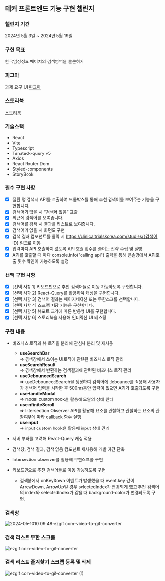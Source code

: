 ## 테커 프론트엔드 기능 구현 챌린지

### 챌린지 기간

2024년 5월 3일 ~ 2024년 5월 19일

### 구현 목표

한국임상정보 페이지의 검색영역을 클론하기

### 피그마

과제 요구 UI 
[피그마](https://www.figma.com/design/2I7T132M48F6FbhJHwIB0r/Techeer-Infinite-Challenge-FE?node-id=0-1&t=jbsiLdOPrqVuuMqO-0)

### 스토리북
[스토리북](https://6641c1126df24c244d462699-hgqohmnawo.chromatic.com/?path=/story/components-searchbar--basic)

### 기술스택

- React
- Vite
- Typescript
- Tanstack-query v5
- Axios
- React Router Dom
- Styled-components
- StoryBook

### 필수 구현 사항

- [x] 질환 명 검색시 API를 호출하여 드롭박스를 통해 추천 검색어를 보여주는 기능을 구현합니다.
- [x] 검색어가 없을 시 “검색어 없음” 표출
- [x] 최근에 검색어를 보여줍니다.
- [x] 검색어를 검색 시 결과를 리스트로 보여줍니다.
- [x] 검색어가 없을 시 화면도 구현
- [x] 검색 결과 컴포넌트를 클릭 시 https://clinicaltrialskorea.com/studies/{검색어ID} 링크로 이동
- [x] 입력마다 API 호출하지 않도록 API 호출 횟수를 줄이는 전략 수립 및 실행
- [x] API를 호출할 때 마다 console.info("calling api") 출력을 통해 콘솔창에서 API호출 횟수 확인이 가능하도록 설정

### 선택 구현 사항

- [x] [선택 사항 1] 키보드만으로 추천 검색어들로 이동 가능하도록 구현합니다.
- [x] [선택 사항 2] React-Query를 활용하여 캐싱을 구현합니다.
- [x] [선택 사항 3] 검색어 결과는 페이지네이션 또는 무한스크롤 선택합니다.
- [x] [선택 사항 4] 스크랩 저장 기능을 구현합니다.
- [x] [선택 사항 5] 뷰포트 크기에 따른 반응형 UI를 구현합니다.
- [x] [선택 사항 6] 스토리북을 사용해 인터렉션 UI 테스팅
### 구현 내용

- 비즈니스 로직과 뷰 로직을 분리해 관심사 분리 및 재사용

  - **useSearchBar** <br/>
    => 검색창에서 쓰이는 UI로직에 관련된 비즈니스 로직 관리
  - **useSearchResult** <br/>
    => 검색창에서 반환하는 검색결과에 관련된 비즈니스 로직 관리
  - **useDebouncedSearch** <br/>
    => useDebouncedSearch을 생성하여 검색어에 debounce를 적용해 사용자가 검색어 입력을 시작한 후 500ms동안 입력이 없으면 API가 호출되도록 구현
  - **useHandleModal** <br/>
    => modal custom hook을 활용해 모달의 상태 관리
  - **useInfiniteScroll** <br/>
    => Intersection Observer API를 활용해 요소를 관찰하고 관찰하는 요소의 관찰여부에 따라 callback 함수 실행
  - **useInput** <br/>
    => input custom hook을 활용해 input 상태 관리

- 서버 부하를 고려해 React-Query 캐싱 적용

- 검색창, 검색 결과, 검색 없음 컴포넌트 재사용해 개발 기간 단축



- Intersection observer를 활용해 무한스크롤 구현

- 키보드만으로 추천 검색어들로 이동 가능하도록 구현
  - 검색창에서 onKeyDown 이벤트가 발생했을 때 event.key 값이 ArrowDown, ArrowUp일 경우 selectedIndex가 변경되게 했고 추천 검색어의 index와 selectedIndex가 같을 때 background-color가 변경되도록 구현.

 
### 검색창
![2024-05-1010 09 48-ezgif com-video-to-gif-converter](https://github.com/Leeseunghwan7305/Infinite_Challenge_FE/assets/78102507/378ec5b8-452d-4c64-8147-4f8a909deea7)

### 검색 리스트 무한 스크롤

![ezgif com-video-to-gif-converter](https://github.com/Leeseunghwan7305/Infinite_Challenge_FE/assets/78102507/a4e5f022-7ccc-41f7-b7ab-3aa66b7b98de)

### 검색 리스트 즐겨찾기 스크랩 등록 및 삭제

![ezgif com-video-to-gif-converter (1)](https://github.com/Leeseunghwan7305/Infinite_Challenge_FE/assets/78102507/1e74507b-1608-4f5f-9b9b-7fc9159fe29d)







